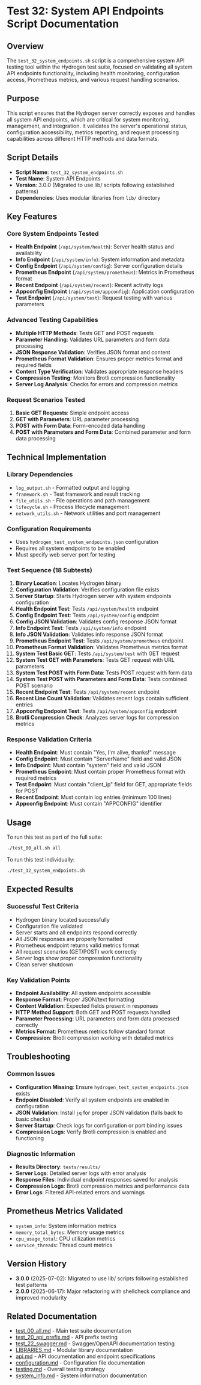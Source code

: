 # Test 32: System API Endpoints Script Documentation

## Overview

The `test_32_system_endpoints.sh` script is a comprehensive system API testing tool within the Hydrogen test suite, focused on validating all system API endpoints functionality, including health monitoring, configuration access, Prometheus metrics, and various request handling scenarios.

## Purpose

This script ensures that the Hydrogen server correctly exposes and handles all system API endpoints, which are critical for system monitoring, management, and integration. It validates the server's operational status, configuration accessibility, metrics reporting, and request processing capabilities across different HTTP methods and data formats.

## Script Details

- **Script Name**: `test_32_system_endpoints.sh`
- **Test Name**: System API Endpoints
- **Version**: 3.0.0 (Migrated to use lib/ scripts following established patterns)
- **Dependencies**: Uses modular libraries from `lib/` directory

## Key Features

### Core System Endpoints Tested

- **Health Endpoint** (`/api/system/health`): Server health status and availability
- **Info Endpoint** (`/api/system/info`): System information and metadata
- **Config Endpoint** (`/api/system/config`): Server configuration details
- **Prometheus Endpoint** (`/api/system/prometheus`): Metrics in Prometheus format
- **Recent Endpoint** (`/api/system/recent`): Recent activity logs
- **Appconfig Endpoint** (`/api/system/appconfig`): Application configuration
- **Test Endpoint** (`/api/system/test`): Request testing with various parameters

### Advanced Testing Capabilities

- **Multiple HTTP Methods**: Tests GET and POST requests
- **Parameter Handling**: Validates URL parameters and form data processing
- **JSON Response Validation**: Verifies JSON format and content
- **Prometheus Format Validation**: Ensures proper metrics format and required fields
- **Content Type Verification**: Validates appropriate response headers
- **Compression Testing**: Monitors Brotli compression functionality
- **Server Log Analysis**: Checks for errors and compression metrics

### Request Scenarios Tested

1. **Basic GET Requests**: Simple endpoint access
2. **GET with Parameters**: URL parameter processing
3. **POST with Form Data**: Form-encoded data handling
4. **POST with Parameters and Form Data**: Combined parameter and form data processing

## Technical Implementation

### Library Dependencies

- `log_output.sh` - Formatted output and logging
- `framework.sh` - Test framework and result tracking
- `file_utils.sh` - File operations and path management
- `lifecycle.sh` - Process lifecycle management
- `network_utils.sh` - Network utilities and port management

### Configuration Requirements

- Uses `hydrogen_test_system_endpoints.json` configuration
- Requires all system endpoints to be enabled
- Must specify web server port for testing

### Test Sequence (18 Subtests)

1. **Binary Location**: Locates Hydrogen binary
2. **Configuration Validation**: Verifies configuration file exists
3. **Server Startup**: Starts Hydrogen server with system endpoints configuration
4. **Health Endpoint Test**: Tests `/api/system/health` endpoint
5. **Config Endpoint Test**: Tests `/api/system/config` endpoint
6. **Config JSON Validation**: Validates config response JSON format
7. **Info Endpoint Test**: Tests `/api/system/info` endpoint
8. **Info JSON Validation**: Validates info response JSON format
9. **Prometheus Endpoint Test**: Tests `/api/system/prometheus` endpoint
10. **Prometheus Format Validation**: Validates Prometheus metrics format
11. **System Test Basic GET**: Tests `/api/system/test` with GET request
12. **System Test GET with Parameters**: Tests GET request with URL parameters
13. **System Test POST with Form Data**: Tests POST request with form data
14. **System Test POST with Parameters and Form Data**: Tests combined POST scenario
15. **Recent Endpoint Test**: Tests `/api/system/recent` endpoint
16. **Recent Line Count Validation**: Validates recent logs contain sufficient entries
17. **Appconfig Endpoint Test**: Tests `/api/system/appconfig` endpoint
18. **Brotli Compression Check**: Analyzes server logs for compression metrics

### Response Validation Criteria

- **Health Endpoint**: Must contain "Yes, I'm alive, thanks!" message
- **Config Endpoint**: Must contain "ServerName" field and valid JSON
- **Info Endpoint**: Must contain "system" field and valid JSON
- **Prometheus Endpoint**: Must contain proper Prometheus format with required metrics
- **Test Endpoint**: Must contain "client_ip" field for GET, appropriate fields for POST
- **Recent Endpoint**: Must contain log entries (minimum 100 lines)
- **Appconfig Endpoint**: Must contain "APPCONFIG" identifier

## Usage

To run this test as part of the full suite:

```bash
./test_00_all.sh all
```

To run this test individually:

```bash
./test_32_system_endpoints.sh
```

## Expected Results

### Successful Test Criteria

- Hydrogen binary located successfully
- Configuration file validated
- Server starts and all endpoints respond correctly
- All JSON responses are properly formatted
- Prometheus endpoint returns valid metrics format
- All request scenarios (GET/POST) work correctly
- Server logs show proper compression functionality
- Clean server shutdown

### Key Validation Points

- **Endpoint Availability**: All system endpoints accessible
- **Response Format**: Proper JSON/text formatting
- **Content Validation**: Expected fields present in responses
- **HTTP Method Support**: Both GET and POST requests handled
- **Parameter Processing**: URL parameters and form data processed correctly
- **Metrics Format**: Prometheus metrics follow standard format
- **Compression**: Brotli compression working with detailed metrics

## Troubleshooting

### Common Issues

- **Configuration Missing**: Ensure `hydrogen_test_system_endpoints.json` exists
- **Endpoint Disabled**: Verify all system endpoints are enabled in configuration
- **JSON Validation**: Install `jq` for proper JSON validation (falls back to basic checks)
- **Server Startup**: Check logs for configuration or port binding issues
- **Compression Logs**: Verify Brotli compression is enabled and functioning

### Diagnostic Information

- **Results Directory**: `tests/results/`
- **Server Logs**: Detailed server logs with error analysis
- **Response Files**: Individual endpoint responses saved for analysis
- **Compression Logs**: Brotli compression metrics and performance data
- **Error Logs**: Filtered API-related errors and warnings

## Prometheus Metrics Validated

- `system_info`: System information metrics
- `memory_total_bytes`: Memory usage metrics
- `cpu_usage_total`: CPU utilization metrics
- `service_threads`: Thread count metrics

## Version History

- **3.0.0** (2025-07-02): Migrated to use lib/ scripts following established test patterns
- **2.0.0** (2025-06-17): Major refactoring with shellcheck compliance and improved modularity

## Related Documentation

- [test_00_all.md](test_00_all.md) - Main test suite documentation
- [test_20_api_prefix.md](test_20_api_prefix.md) - API prefix testing
- [test_22_swagger.md](test_22_swagger.md) - Swagger/OpenAPI documentation testing
- [LIBRARIES.md](LIBRARIES.md) - Modular library documentation
- [api.md](../../docs/api.md) - API documentation and endpoint specifications
- [configuration.md](../../docs/configuration.md) - Configuration file documentation
- [testing.md](../../docs/testing.md) - Overall testing strategy
- [system_info.md](../../docs/system_info.md) - System information documentation

